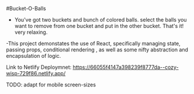 #Bucket-O-Balls

- You've got two buckets and bunch of colored balls. select the balls you want to remove from one bucket and put in the other bucket. That's it! very relaxing.

-This project demonstates the use of React, specifically managing state, passing props, conditional rendering , as well as some nifty  abstraction and encapsulation of logic.

Link to Netlify Deploymnet:
 https://66055f4147a398239f8777da--cozy-wisp-729f86.netlify.app/


TODO: adapt for mobile screen-sizes